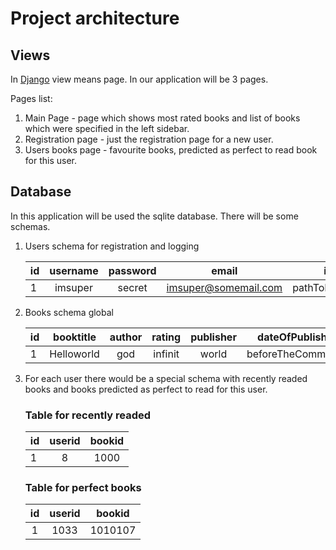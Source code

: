 # Project architecture

## Views

In [Django](https://www.djangoproject.com/) view means page. In our application
will be 3 pages.

Pages list:

1. Main Page - page which shows most rated books and list of books which were
   specified in the left sidebar.
2. Registration page - just the registration page for a new user.
3. Users books page - favourite books, predicted as perfect to read book for
   this user.

## Database

In this application will be used the sqlite database. There will be some
schemas.

1. Users schema for registration and logging

   | id | username | password | email                | icon       |
   | -- | :------: | :------: | :------------------: | ---------: |
   |  1 | imsuper  | secret   | imsuper@somemail.com | pathToIcon |

2. Books schema global

   | id | booktitle  | author | rating  | publisher | dateOfPublishing   | genre     |
   | -- | :--------: | :----: | :-----: | :-------: | :----------------: | :-------: |
   |  1 | Helloworld |   god  | infinit | world     | beforeTheCommonEra | coolgenre |

3. For each user there would be a special schema with recently readed books and
   books predicted as perfect to read for this user.

   ### Table for recently readed

   | id   | userid   | bookid  |
   | ---- | :------: | :-----: |
   |    1 |       8  |   1000  |
   
   ### Table for perfect books

   | id  | userid  | bookid  |
   | :-: | :-----: | :-----: |
   |  1  |    1033 | 1010107 |
